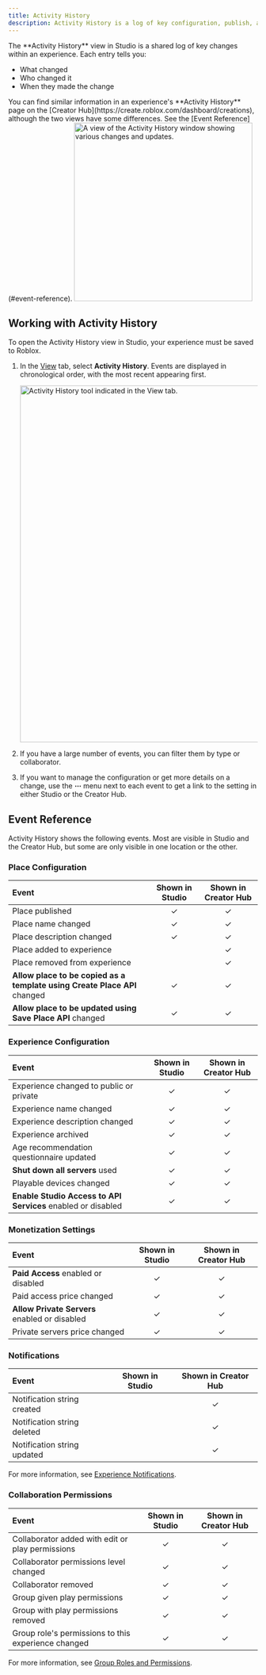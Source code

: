 ```yaml
---
title: Activity History
description: Activity History is a log of key configuration, publish, and edit activities within a place.
---
```


<Grid container spacing={4} alignItems="top">
	<Grid item XSmall={12} Medium={6} Large={6} xs={12} sm={12} md={6} lg={6}>
	The **Activity History** view in Studio is a shared log of key changes within an experience. Each entry tells you:
  <ul>
    <li>What changed</li>
    <li>Who changed it</li>
    <li>When they made the change</li>
  </ul>
  You can find similar information in an experience's **Activity History** page on the [Creator&nbsp;Hub](https://create.roblox.com/dashboard/creations), although the two views have some differences. See the [Event Reference](#event-reference).
	</Grid>
	<Grid item XSmall={12} Medium={6} Large={6} xs={12} sm={12} md={6} lg={6}>
	<img src="../assets/studio/general/Activity-History.png" width="360" alt="A view of the Activity History window showing various changes and updates." />
	</Grid>
</Grid>

## Working with Activity History

To open the Activity History view in Studio, your experience must be saved to Roblox.

1. In the [View](../studio/view-tab.md) tab, select **Activity History**. Events are displayed in chronological order, with the most recent appearing first.

   <img src="../assets/studio/general/View-Tab-Activity-History.png" width="720" alt="Activity History tool indicated in the View tab." />

1. If you have a large number of events, you can filter them by type or collaborator.
1. If you want to manage the configuration or get more details on a change, use the **&ctdot;** menu next to each event to get a link to the setting in either Studio or the Creator Hub.

## Event Reference

Activity History shows the following events. Most are visible in Studio and the Creator Hub, but some are only visible in one location or the other.

### Place Configuration

Event | Shown in Studio | Shown in Creator Hub
:--- | :---: | :---:
Place published | &check; | &check;
Place name changed | &check; | &check;
Place description changed | &check; | &check;
Place added to experience |  | &check;
Place removed from experience |  | &check;
**Allow place to be copied as a template using Create Place API** changed | &check; | &check;
**Allow place to be updated using Save Place API** changed | &check; | &check;

### Experience Configuration

Event | Shown in Studio | Shown in Creator Hub
:--- | :---: | :---:
Experience changed to public or private | &check; | &check;
Experience name changed | &check; | &check;
Experience description changed | &check; | &check;
Experience archived | &check; | &check;
Age recommendation questionnaire updated | &check; | &check;
**Shut down all servers** used | &check; | &check;
Playable devices changed | &check; | &check;
**Enable Studio Access to API Services** enabled or disabled | &check; | &check;

### Monetization Settings

Event | Shown in Studio | Shown in Creator Hub
:--- | :---: | :---:
**Paid Access** enabled or disabled | &check; | &check;
Paid access price changed | &check; | &check;
**Allow Private Servers** enabled or disabled | &check; | &check;
Private servers price changed | &check; | &check;

### Notifications

Event | Shown in Studio | Shown in Creator Hub
:--- | :---: | :---:
Notification string created |  | &check;
Notification string deleted |  | &check;
Notification string updated |  | &check;

For more information, see [Experience Notifications](../production/promotion/experience-notifications.md).

### Collaboration Permissions

Event | Shown in Studio | Shown in Creator Hub
:--- | :---: | :---:
Collaborator added with edit or play permissions | &check; | &check;
Collaborator permissions level changed | &check; | &check;
Collaborator removed | &check; | &check;
Group given play permissions | &check; | &check;
Group with play permissions removed | &check; | &check;
Group role's permissions to this experience changed | &check; | &check;

For more information, see [Group Roles and Permissions](../projects/groups.md#roles-and-permissions).
